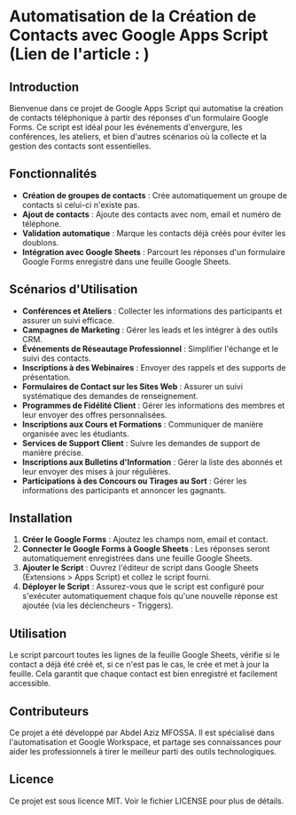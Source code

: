 # Automatisation de la Création de Contacts avec Google Apps Script (Lien de l'article : )

## Introduction

Bienvenue dans ce projet de Google Apps Script qui automatise la création de contacts téléphonique à partir des réponses d'un formulaire Google Forms. Ce script est idéal pour les événements d'envergure, les conférences, les ateliers, et bien d'autres scénarios où la collecte et la gestion des contacts sont essentielles.

## Fonctionnalités

- **Création de groupes de contacts** : Crée automatiquement un groupe de contacts si celui-ci n'existe pas.
- **Ajout de contacts** : Ajoute des contacts avec nom, email et numéro de téléphone.
- **Validation automatique** : Marque les contacts déjà créés pour éviter les doublons.
- **Intégration avec Google Sheets** : Parcourt les réponses d'un formulaire Google Forms enregistré dans une feuille Google Sheets.

## Scénarios d'Utilisation

- **Conférences et Ateliers** : Collecter les informations des participants et assurer un suivi efficace.
- **Campagnes de Marketing** : Gérer les leads et les intégrer à des outils CRM.
- **Événements de Réseautage Professionnel** : Simplifier l'échange et le suivi des contacts.
- **Inscriptions à des Webinaires** : Envoyer des rappels et des supports de présentation.
- **Formulaires de Contact sur les Sites Web** : Assurer un suivi systématique des demandes de renseignement.
- **Programmes de Fidélité Client** : Gérer les informations des membres et leur envoyer des offres personnalisées.
- **Inscriptions aux Cours et Formations** : Communiquer de manière organisée avec les étudiants.
- **Services de Support Client** : Suivre les demandes de support de manière précise.
- **Inscriptions aux Bulletins d'Information** : Gérer la liste des abonnés et leur envoyer des mises à jour régulières.
- **Participations à des Concours ou Tirages au Sort** : Gérer les informations des participants et annoncer les gagnants.

## Installation

1. **Créer le Google Forms** : Ajoutez les champs nom, email et contact.
2. **Connecter le Google Forms à Google Sheets** : Les réponses seront automatiquement enregistrées dans une feuille Google Sheets.
3. **Ajouter le Script** : Ouvrez l'éditeur de script dans Google Sheets (Extensions > Apps Script) et collez le script fourni.
4. **Déployer le Script** : Assurez-vous que le script est configuré pour s'exécuter automatiquement chaque fois qu'une nouvelle réponse est ajoutée (via les déclencheurs - Triggers).

## Utilisation

Le script parcourt toutes les lignes de la feuille Google Sheets, vérifie si le contact a déjà été créé et, si ce n'est pas le cas, le crée et met à jour la feuille. Cela garantit que chaque contact est bien enregistré et facilement accessible.

## Contributeurs

Ce projet a été développé par Abdel Aziz MFOSSA. Il est spécialisé dans l'automatisation et Google Workspace, et partage ses connaissances pour aider les professionnels à tirer le meilleur parti des outils technologiques.

## Licence

Ce projet est sous licence MIT. Voir le fichier LICENSE pour plus de détails.

